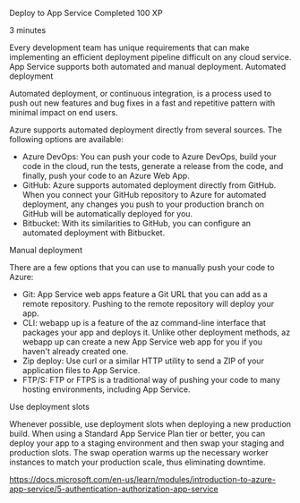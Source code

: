 Deploy to App Service
Completed 100 XP

3 minutes

Every development team has unique requirements that can make implementing an efficient deployment pipeline difficult on any cloud service. App Service supports both automated and manual deployment.
Automated deployment

Automated deployment, or continuous integration, is a process used to push out new features and bug fixes in a fast and repetitive pattern with minimal impact on end users.

Azure supports automated deployment directly from several sources. The following options are available:

- Azure DevOps: You can push your code to Azure DevOps, build your code in the cloud, run the tests, generate a release from the code, and finally, push your code to an Azure Web App.
- GitHub: Azure supports automated deployment directly from GitHub. When you connect your GitHub repository to Azure for automated deployment, any changes you push to your production branch on GitHub will be automatically deployed for you.
- Bitbucket: With its similarities to GitHub, you can configure an automated deployment with Bitbucket.

Manual deployment

There are a few options that you can use to manually push your code to Azure:

- Git: App Service web apps feature a Git URL that you can add as a remote repository. Pushing to the remote repository will deploy your app.
- CLI: webapp up is a feature of the az command-line interface that packages your app and deploys it. Unlike other deployment methods, az webapp up can create a new App Service web app for you if you haven't already created one.
- Zip deploy: Use curl or a similar HTTP utility to send a ZIP of your application files to App Service.
- FTP/S: FTP or FTPS is a traditional way of pushing your code to many hosting environments, including App Service.

Use deployment slots

Whenever possible, use deployment slots when deploying a new production build. When using a Standard App Service Plan tier or better, you can deploy your app to a staging environment and then swap your staging and production slots. The swap operation warms up the necessary worker instances to match your production scale, thus eliminating downtime.


https://docs.microsoft.com/en-us/learn/modules/introduction-to-azure-app-service/5-authentication-authorization-app-service
